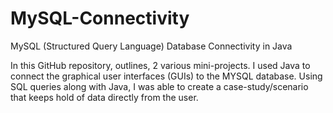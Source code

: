 # MySQL-Connectivity
MySQL (Structured Query Language) Database Connectivity in Java

In this GitHub repository, outlines, 2 various mini-projects.
I used Java to connect the graphical user interfaces (GUIs) to the MYSQL database. Using SQL queries along with Java, I was able to create a case-study/scenario that keeps hold of data directly from the user.
